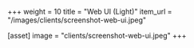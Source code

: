 +++
weight = 10
title = "Web UI (Light)"
item_url = "/images/clients/screenshot-web-ui.jpeg"

[asset]
  image = "clients/screenshot-web-ui.jpeg"
+++
